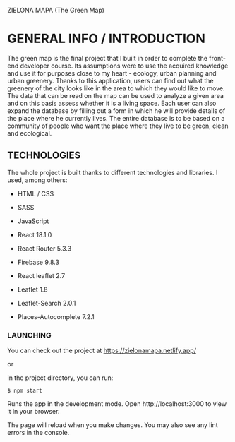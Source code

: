 ZIELONA MAPA (The Green Map)

# GENERAL INFO / INTRODUCTION

The green map is the final project that I built in order to complete the front-end developer course. Its assumptions were to use the acquired knowledge and use it for purposes close to my heart - ecology, urban planning and urban greenery. Thanks to this application, users can find out what the greenery of the city looks like in the area to which they would like to move. The data that can be read on the map can be used to analyze a given area and on this basis assess whether it is a living space. Each user can also expand the database by filling out a form in which he will provide details of the place where he currently lives. The entire database is to be based on a community of people who want the place where they live to be green, clean and ecological.

## TECHNOLOGIES

The whole project is built thanks to different technologies and libraries. I used, among others:

- HTML / CSS
- SASS
- JavaScript
- React 18.1.0
- React Router 5.3.3
- Firebase 9.8.3

- React leaflet 2.7
- Leaflet 1.8
- Leaflet-Search 2.0.1
- Places-Autocomplete 7.2.1

### LAUNCHING

You can check out the project at https://zielonamapa.netlify.app/

or

in the project directory, you can run:

```
$ npm start
```

Runs the app in the development mode. Open http://localhost:3000 to view it in your browser.

The page will reload when you make changes. You may also see any lint errors in the console.
